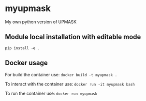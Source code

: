 # myupmask
My own python version of UPMASK


## Module local installation with editable mode
```pip install -e .```

## Docker usage
For build the container use:
```docker build -t myupmask .```

To interact with the container use:
```docker run -it myupmask bash```

To run the container use:
```docker run myupmask```